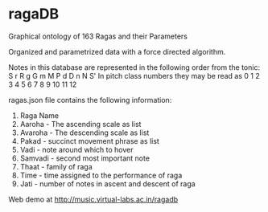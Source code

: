 # ragaDB
Graphical ontology of 163 Ragas and their Parameters

Organized and parametrized data with a force directed algorithm. 

Notes in this database are represented in the following order from the tonic:
S r R g G m M P d D n N S'
In pitch class numbers they may be read as
0 1 2 3 4 5 6 7 8 9 10 11 12

ragas.json file contains the following information:
1. Raga Name
2. Aaroha - The ascending scale as list
3. Avaroha - The descending scale as list
4. Pakad - succinct movement phrase as list
5. Vadi - note around which to hover 
6. Samvadi - second most important note
7. Thaat - family of raga
8. Time - time assigned to the performance of raga
9. Jati - number of notes in ascent and descent of raga

Web demo at http://music.virtual-labs.ac.in/ragadb
